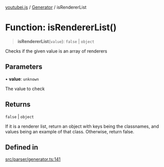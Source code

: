 [youtubei.js](../../../README.md) / [Generator](../README.md) / isRendererList

# Function: isRendererList()

> **isRendererList**(`value`): `false` \| `object`

Checks if the given value is an array of renderers

## Parameters

• **value**: `unknown`

The value to check

## Returns

`false` \| `object`

If it is a renderer list, return an object with keys being the classnames, and values being an example of that class.
Otherwise, return false.

## Defined in

[src/parser/generator.ts:141](https://github.com/LuanRT/YouTube.js/blob/4729016fb98e7045ee4043857be7eef780c01e35/src/parser/generator.ts#L141)
